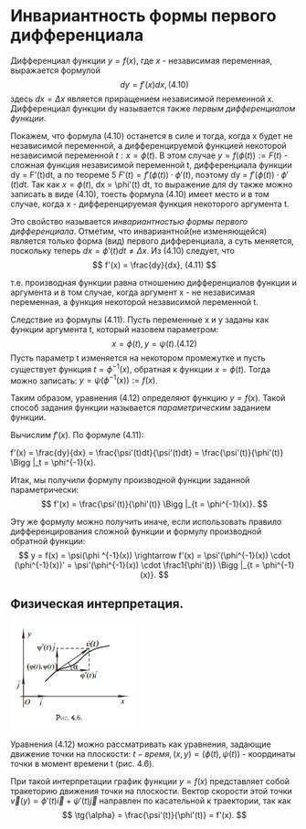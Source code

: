 # Инвариантность формы первого дифференциала

Дифференциал функции $y = f(x)$, где $x$ - независимая переменная, выражается формулой
$$
    dy = f'(x) dx, (4.10)
$$
здесь $dx = \Delta x$ является приращением независимой переменной x. Дифференциал функции dy называется также _первым дифференциалом функции_.

Покажем, что формула (4.10) останется в силе и тогда, когда x будет не независимой переменной, а дифференцируемой функцией некоторой независимой переменной $t: x = \phi (t)$. В этом случае 
$y = f(\phi(t)) :=F(t)$ - сложная функция независимой переменной t, дифференциала функции dy = F'(t)dt, а по теореме 5 $F'(t) = f'(\phi(t)) \cdot \phi'(t)$, поэтому dy = $f'(\phi(t)) \cdot \phi'(t)dt$. Так как $x = \phi(t)$, dx = \phi'(t) dt, то выражение для dy также можно записать в виде (4.10), тоесть формула (4.10) имеет место и в том случае, когда x - дифференцируемая функция некоторого аргумента t.

Это свойство называется _инвариантностью формы первого дифференциала_. Отметим, что инвариантной(не изменяющейся) является только форма (вид) первого дифференциала, а суть меняется, поскольку теперь $dx = \phi'(t)dt \neq \Delta x$. Из (4.10) следует, что 
$$
    f'(x) = \frac{dy}{dx}, (4.11)
$$

т.е. производная функции равна отношению дифференциалов функции и аргумента и в том случае, когда аргумент x - не независимая переменная, а функция некоторой независимой переменной t.

Следствие из формулы (4.11). Пусть переменные x и y заданы как функции аргумента t, который назовем параметром:
$$
    x = \phi(t) , y = \psi(t). (4.12)
$$
Пусть параметр t изменяется на некотором промежутке и пусть существует функция  $t = \phi^{-1}(x)$, обратная к функции $x = \phi(t)$.
Тогда можно записать: $y = \psi(\phi^{-1}(x)) := f(x)$.

Таким образом, уравнения (4.12) определяют функцию $y = f(x)$. Такой способ задания функции называется _параметрическим_ заданием функции.

Вычислим $f'(x)$. По формуле (4.11):

f'(x) = \frac{dy}{dx} = \frac{\psi'(t)dt}{\psi'(t)dt} = \frac{\psi'(t)}{\phi'(t)} \Bigg |_t = \phi^{-1}(x).

Итак, мы получили формулу производной функции заданной параметрически:
$$
    f'(x) = \frac{\psi'(t)}{\phi'(t)} \Bigg |_{t = \phi^{-1}(x)}.
$$

Эту же формулу можно получить иначе, если использовать правило дифференцирования сложной функции и формулу производной обратной функции:
$$
    y = f(x) = \psi(\phi ^{-1}(x)) \rightarrow f'(x) = \psi'(\phi^{-1}(x)) \cdot (\phi^{-1}(x))' = \psi'(\phi^{-1}(x)) \cdot \frac1{\phi'(t)} \Bigg |_{t = \phi^{-1}(x)}.
$$

## Физическая интерпретация.

![](../Картинки/Рис%204.6.png)

Уравнения (4.12) можно рассматривать как уравнения, задающие движение точки на плоскости: $t - время, (x,y) = (\phi(t),\psi(t))$ - координаты точки в момент времени t (рис. 4.6).

При такой интерпретации график функции $y = f(x)$ представляет собой тракеторию движения точки на плоскости. Вектор скорости этой точки 
$\overrightarrow{v}(y) = \phi'(t) \overrightarrow{i} + \psi'(t)\overrightarrow{j}$ направлен по касательной к траектории, так как
$$
    \tg{\alpha} = \frac{\psi'(t)}{\phi'(t)} = f'(x). 
$$